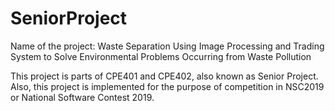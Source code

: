 # SeniorProject
Name of the project:
Waste Separation Using Image Processing and Trading System to Solve Environmental Problems Occurring from Waste Pollution

This project is parts of CPE401 and CPE402, also known as Senior Project. Also, this project is implemented for the purpose of competition in NSC2019 or National Software Contest 2019.
